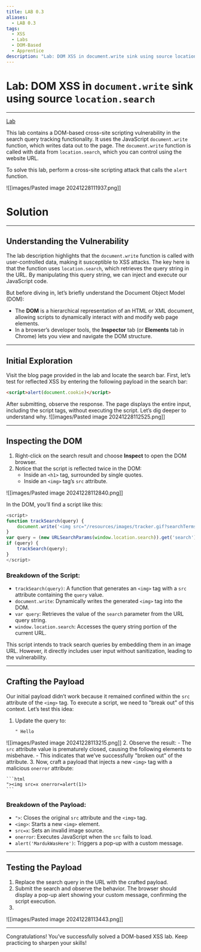 ```yaml
---
title: LAB 0.3
aliases:
  - LAB 0.3
tags:
  - XSS
  - Labs
  - DOM-Based
  - Apprentice
description: "Lab: DOM XSS in document.write sink using source location.search"
---
```

#  Lab: DOM XSS in `document.write` sink using source `location.search`
---
[Lab](https://portswigger.net/web-security/cross-site-scripting/dom-based/lab-document-write-sink)

This lab contains a DOM-based cross-site scripting vulnerability in the search query tracking functionality. It uses the JavaScript `document.write` function, which writes data out to the page. The `document.write` function is called with data from `location.search`, which you can control using the website URL.

To solve this lab, perform a cross-site scripting attack that calls the `alert` function.

![[images/Pasted image 20241228111937.png]]

# Solution
---
## Understanding the Vulnerability

The lab description highlights that the `document.write` function is called with user-controlled data, making it susceptible to XSS attacks. The key here is that the function uses `location.search`, which retrieves the query string in the URL. By manipulating this query string, we can inject and execute our JavaScript code.

But before diving in, let’s briefly understand the Document Object Model (DOM):

- The **DOM** is a hierarchical representation of an HTML or XML document, allowing scripts to dynamically interact with and modify web page elements.
- In a browser’s developer tools, the **Inspector** tab (or **Elements** tab in Chrome) lets you view and navigate the DOM structure.

---

## Initial Exploration

Visit the blog page provided in the lab and locate the search bar. First, let’s test for reflected XSS by entering the following payload in the search bar:

```html
<script>alert(document.cookie)</script>
```

After submitting, observe the response. The page displays the entire input, including the script tags, without executing the script. Let’s dig deeper to understand why.
 ![[images/Pasted image 20241228112525.png]]

---

## Inspecting the DOM

1. Right-click on the search result and choose **Inspect** to open the DOM browser.
2. Notice that the script is reflected twice in the DOM:
    - Inside an `<h1>` tag, surrounded by single quotes.
    - Inside an `<img>` tag’s `src` attribute.

![[images/Pasted image 20241228112840.png]]

In the DOM, you’ll find a script like this:

```javascript
<script>
function trackSearch(query) {
    document.write('<img src="/resources/images/tracker.gif?searchTerms=' + query + '">');
}
var query = (new URLSearchParams(window.location.search)).get('search');
if (query) {
    trackSearch(query);
}
</script>
```

### Breakdown of the Script:

- `trackSearch(query)`: A function that generates an `<img>` tag with a `src` attribute containing the `query` value.
- `document.write`: Dynamically writes the generated `<img>` tag into the DOM.
- `var query`: Retrieves the value of the `search` parameter from the URL query string.
- `window.location.search`: Accesses the query string portion of the current URL.

This script intends to track search queries by embedding them in an image URL. However, it directly includes user input without sanitization, leading to the vulnerability.

---

## Crafting the Payload

Our initial payload didn’t work because it remained confined within the `src` attribute of the `<img>` tag. To execute a script, we need to "break out" of this context. Let’s test this idea:

1. Update the query to:
    ```
    " Hello
    ```

![[images/Pasted image 20241228113215.png]]
2. Observe the result:
    - The `src` attribute value is prematurely closed, causing the following elements to misbehave.
    - This indicates that we’ve successfully "broken out" of the attribute.
3. Now, craft a payload that injects a new `<img>` tag with a malicious `onerror` attribute:
    
    ```html
    "><img src=x onerror=alert(1)>
    ```
    

### Breakdown of the Payload:

- `">`: Closes the original `src` attribute and the `<img>` tag.
- `<img>`: Starts a new `<img>` element.
- `src=x`: Sets an invalid image source.
- `onerror`: Executes JavaScript when the `src` fails to load.
- `alert('MardukWasHere')`: Triggers a pop-up with a custom message.

---

## Testing the Payload

1. Replace the search query in the URL with the crafted payload.
2. Submit the search and observe the behavior. The browser should display a pop-up alert showing your custom message, confirming the script execution.
3. 
![[images/Pasted image 20241228113443.png]]

---

Congratulations! You’ve successfully solved a DOM-based XSS lab. Keep practicing to sharpen your skills!